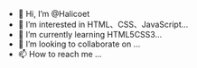 - 👋 Hi, I’m @Halicoet
- 👀 I’m interested in HTML、CSS、JavaScript...
- 🌱 I’m currently learning HTML5CSS3...
- 💞️ I’m looking to collaborate on ...
- 📫 How to reach me ...

<!---
Halicoet/Halicoet is a ✨ special ✨ repository because its `README.md` (this file) appears on your GitHub profile.
You can click the Preview link to take a look at your changes.
--->
